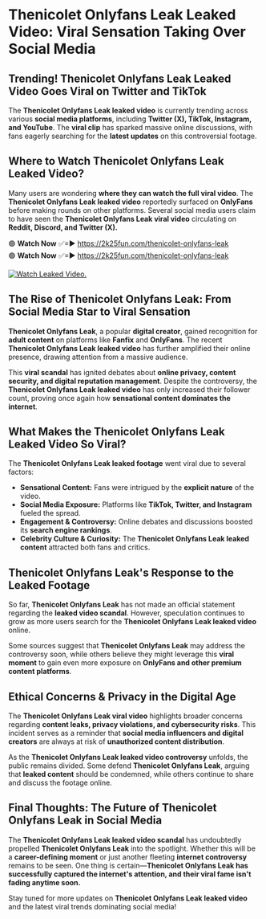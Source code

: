 # Thenicolet Onlyfans Leak Leaked Video: Viral Sensation Taking Over Social Media

## **Trending! Thenicolet Onlyfans Leak Leaked Video Goes Viral on Twitter and TikTok**
The **Thenicolet Onlyfans Leak leaked video** is currently trending across various **social media platforms**, including **Twitter (X), TikTok, Instagram, and YouTube**. The **viral clip** has sparked massive online discussions, with fans eagerly searching for the **latest updates** on this controversial footage.

## **Where to Watch Thenicolet Onlyfans Leak Leaked Video?**
Many users are wondering **where they can watch the full viral video**. The **Thenicolet Onlyfans Leak leaked video** reportedly surfaced on **OnlyFans** before making rounds on other platforms. Several social media users claim to have seen the **Thenicolet Onlyfans Leak viral video** circulating on **Reddit, Discord, and Twitter (X).**

🟢 **Watch Now** ✅=► https://2k25fun.com/thenicolet-onlyfans-leak  
🟢 **Watch Now** ✅=► https://2k25fun.com/thenicolet-onlyfans-leak  

[![Watch Leaked Video.](https://miro.medium.com/v2/resize:fit:828/format:webp/1*cilzJN44JGOrTw9NJCrNHA.gif "Watch Leaked Video")](https://2k25fun.com/thenicolet-onlyfans-leak)

## **The Rise of Thenicolet Onlyfans Leak: From Social Media Star to Viral Sensation**
**Thenicolet Onlyfans Leak**, a popular **digital creator**, gained recognition for **adult content** on platforms like **Fanfix** and **OnlyFans**. The recent **Thenicolet Onlyfans Leak leaked video** has further amplified their online presence, drawing attention from a massive audience.

This **viral scandal** has ignited debates about **online privacy, content security, and digital reputation management**. Despite the controversy, the **Thenicolet Onlyfans Leak leaked video** has only increased their follower count, proving once again how **sensational content dominates the internet**.

## **What Makes the Thenicolet Onlyfans Leak Leaked Video So Viral?**
The **Thenicolet Onlyfans Leak leaked footage** went viral due to several factors:
- **Sensational Content:** Fans were intrigued by the **explicit nature** of the video.
- **Social Media Exposure:** Platforms like **TikTok, Twitter, and Instagram** fueled the spread.
- **Engagement & Controversy:** Online debates and discussions boosted its **search engine rankings**.
- **Celebrity Culture & Curiosity:** The **Thenicolet Onlyfans Leak leaked content** attracted both fans and critics.

## **Thenicolet Onlyfans Leak's Response to the Leaked Footage**
So far, **Thenicolet Onlyfans Leak** has not made an official statement regarding the **leaked video scandal**. However, speculation continues to grow as more users search for the **Thenicolet Onlyfans Leak leaked video** online.

Some sources suggest that **Thenicolet Onlyfans Leak** may address the controversy soon, while others believe they might leverage this **viral moment** to gain even more exposure on **OnlyFans and other premium content platforms**.

## **Ethical Concerns & Privacy in the Digital Age**
The **Thenicolet Onlyfans Leak viral video** highlights broader concerns regarding **content leaks, privacy violations, and cybersecurity risks**. This incident serves as a reminder that **social media influencers and digital creators** are always at risk of **unauthorized content distribution**.

As the **Thenicolet Onlyfans Leak leaked video controversy** unfolds, the public remains divided. Some defend **Thenicolet Onlyfans Leak**, arguing that **leaked content** should be condemned, while others continue to share and discuss the footage online.

## **Final Thoughts: The Future of Thenicolet Onlyfans Leak in Social Media**
The **Thenicolet Onlyfans Leak leaked video scandal** has undoubtedly propelled **Thenicolet Onlyfans Leak** into the spotlight. Whether this will be a **career-defining moment** or just another fleeting **internet controversy** remains to be seen. One thing is certain—**Thenicolet Onlyfans Leak has successfully captured the internet's attention, and their viral fame isn't fading anytime soon.**

Stay tuned for more updates on **Thenicolet Onlyfans Leak leaked video** and the latest viral trends dominating social media!